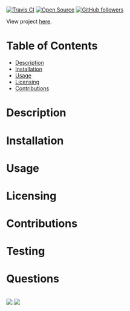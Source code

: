 
#  
[![Travis CI](https://travis-ci.org/tterb/yt2mp3.svg?branch=master)](https://travis-ci.org/tterb/yt2mp3)
[![Open Source](https://badges.frapsoft.com/os/v1/open-source.svg?v=103)](https://opensource.org/)
[![GitHub followers](https://img.shields.io/github/followers/elliotfouts.svg?style=social&label=Follow&maxAge=2592000)](https://github.com/elliotfouts?tab=followers)

View project <a target="blank" href="">here</a>.

# Table of Contents 
- <a href="#description">Description</a>
- <a href="#installation">Installation</a>
- <a href="#usage">Usage</a>
- <a href="#licensing">Licensing</a>
- <a href="#contributions">Contributions</a>

# Description 



# Installation 



# Usage 



# Licensing 



# Contributions 



# Testing 



# Questions 


<br>
<img src="https://avatars3.githubusercontent.com/u/54832296?v=4" /> 
<img src="screen-recorder.gif" />
<!-- ![app demo](screen-recorder.gif) -->
    